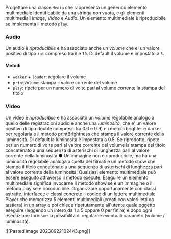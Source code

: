 Progettare una classe `Media` che rappresenta un generico elemento multimediale
identificabile da una stringa non vuota, e gli elementi multimediali *Image*, *Video* e
*Audio*. 
Un elemento multimediale è riproducibile se implementa il metodo `play`.

### Audio
Un audio è *riproducibile* e ha associato anche un *volume*  che e' un valore positivo di
tipo `int` compreso tra `0` e `10`. Di default il volume è impostato a `5`.

#### Metodi
- `weaker` + `louder`: regolare il volume
- `printVolume`: stampa il valore corrente del volume 
- `play`: ripete per un numero di volte pari al volume corrente la stampa del titolo

### Video
Un video è *riproducibile* e ha associato un *volume* regolabile analogo a quello
delle registrazioni audio e anche una *luminosità*, che e' un valore positivo di tipo
double compreso tra 0.0 e 0.9) e i metodi brighter e darker per regolarla e il
metodo printBrightness che stampa il valore corrente della luminosità. Di
default la luminosità è impostata a 0.5.
Se riprodotto, ripete per un numero di volte pari al valore corrente del volume
la stampa del titolo concatenato a una sequenza di asterischi di lunghezza
pari al valore corrente della luminosità
● Un’immagine non è riproducibile, ma ha una luminosità regolabile analoga a
quella dei filmati e un metodo show che stampa il titolo concatenato a una
sequenza di asterischi di lunghezza pari al valore corrente della luminosità.
Qualsiasi elemento multimediale può essere eseguito attraverso il metodo execute.
Eseguire un elemento multimediale significa invocarne il metodo show se è
un'immagine o il metodo play se è riproducibile.
Organizzare opportunamente con classi astratte, interfacce e classi concrete il
codice di un lettore multimediale Player che memorizza 5 elementi multimediali
(creati con valori letti da tastiera) in un array e poi chiede ripetutamente all'utente
quale oggetto eseguire (leggendo un intero da 1 a 5 oppure 0 per finire) e dopo ogni
esecuzione fornisce la possibilità di regolarne eventuali parametri (volume /
luminosità).

![[Pasted image 20230922102443.png]]